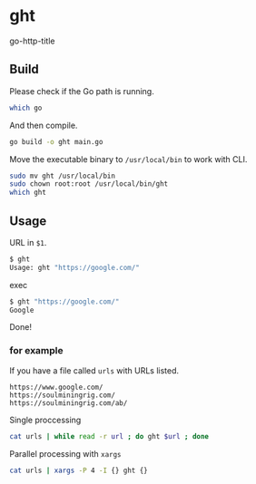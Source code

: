 # ght
go-http-title  

## Build
Please check if the Go path is running.
```bash
which go
```
  
And then compile.
```bash
go build -o ght main.go
```
Move the executable binary to `/usr/local/bin` to work with CLI.
```bash
sudo mv ght /usr/local/bin
sudo chown root:root /usr/local/bin/ght
which ght
```

## Usage
URL in `$1`.
```bash
$ ght
Usage: ght "https://google.com/"
```
exec
```bash
$ ght "https://google.com/"
Google
```
Done!

### for example
If you have a file called `urls` with URLs listed.
```bash:urls
https://www.google.com/
https://soulminingrig.com/
https://soulminingrig.com/ab/
```
Single proccessing
```bash
cat urls | while read -r url ; do ght $url ; done
```
Parallel processing with `xargs`
```bash
cat urls | xargs -P 4 -I {} ght {}
```
